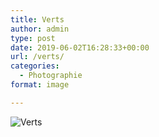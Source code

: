 ```yaml
---
title: Verts
author: admin
type: post
date: 2019-06-02T16:28:33+00:00
url: /verts/
categories:
  - Photographie
format: image

---
```

![Verts](./dsc5182.jpg)